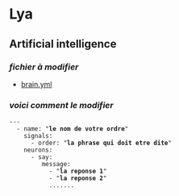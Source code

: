 # Lya
Artificial intelligence
--

### _*fichier à modifier*_
* [brain.yml](https://github.com/floflo2607/Lya/blob/master/brain.yml)


### _*voici comment le modifier*_
<pre><code>---
  - name: "<strong>le nom de votre ordre</strong>"
    signals:
      - order: "<strong>la phrase qui doit etre dite</strong>"
    neurons:
      - say:
         message:
           - "<strong>la reponse 1</strong>"
           - "<strong>la reponse 2</strong>"
           .......
</pre></code>

